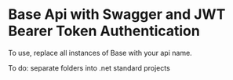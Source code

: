 # Base Api with Swagger and JWT Bearer Token Authentication

To use, replace all instances of Base with your api name.

To do: separate folders into .net standard projects
